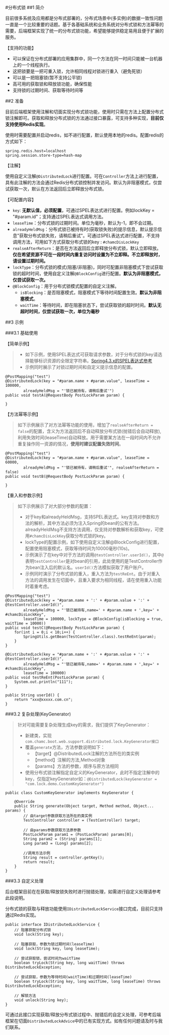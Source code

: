 #分布式锁
##1 简介

目前很多系统及应用都是分布式部署的，分布式场景中(多实例)的数据一致性问题一直是一个比较重要的话题。基于各基础系统和业务系统对分布式锁和方法幂等的需要，后端框架实现了统一的分布式锁功能，希望能够提供稳定易用且便于扩展的服务。

【支持的功能】

- 可以保证在分布式部署的应用集群中，同一个方法在同一时间只能被一台机器上的一个线程执行。
- 这把锁要是一把可重入锁，允许相同线程对锁进行重入（避免死锁）
- 可以是一把阻塞锁(暂不支持公平锁)
- 高可用的获取锁和释放锁功能，确保性能
- 支持锁的过期时间、获取等待时间等

##2 准备

目前后端框架使用注解和切面实现分布式锁功能，使用时只需在方法上配置分布式锁注解即可。获取和释放分布式锁的方法通过接口暴露，可支持多种实现，**目前仅支持使用Redis实现**。

使用时需要配置并启动redis，如不进行配置，默认使用本地的redis。配置redis的方式如下：
```
spring.redis.host=localhost
spring.session.store-type=hash-map
```

【注解】

使用自定义注解`@DistributedLock`进行配置。可在`Controller`方法上进行配置，具有此注解的方法会通过Redis分布式锁控制并发访问。默认为非阻塞模式，仅尝试获取一次，默认在方法返回后立即释放分布式锁。

【可配置内容】

- `key`: **无默认值，必须配置**，可通过SPEL表达式进行配置。例如lockKey = "#param.id"；支持通过SPEL表达式调用方法。
- `leaseTime`：分布式锁的过期时间。单位为毫秒，默认为-1，即不会过期。
- `alreadyHeldMsg`：分布式锁已被持有时(获取锁失败)的提示信息，默认提示信息"获取分布式锁失败，请稍后重试"。可通过SPEL表达式进行配置，不支持调用方法，可用如下方式获取分布式锁的key :  `#chamcDisLockKey`
- `realseAfterReturn`：是否在方法返回后立即释放分布式锁，默认立即释放。**仅在希望资源不可在一段时间内重复访问时设置为不立即释。不立即释放时，请设置过期时间。**
- `lockType`：分布式锁的模式(阻塞/非阻塞)，同时可配置非阻塞模式下尝试获取锁的超时时间，使用自定义注解`@BlockConfig`进行配置。**默认为非阻塞模式，仅尝试获取一次。**
- `@BlockConfig`：用于分布式锁模式配置的自定义注解。
	- `isBlocking`：是否阻塞模式，阻塞模式下等待时间配置生效。**默认为非阻塞模式**。
	- `waitTime`：等待时间，即在阻塞状态下，尝试获取锁的超时时间。**默认无超时时间，仅尝试获取一次，单位为毫秒**

##3 示例

###3.1 基础使用

【简单示例】

> - 如下示例，使用SPEL表达式可获取请求参数，对于分布式锁的key请选择能够标识资源的全限定字符串。[Spring4.3.x的SPEL表达式参考](https://docs.spring.io/spring-framework/docs/4.3.x/spring-framework-reference/html/expressions.html "Spring的SPEL表达式参考")
> - 示例同时展示了对锁过期时间和自定义提示信息的配置。

	@PostMapping("test")
	@DistributedLock(key = "#param.name + #param.value", leaseTime = 100000, 
			alreadyHeldMsg = "'锁已被持有，请稍后重试'")
	public void testA(@RequestBody PostLockParam param) {

	}

【方法幂等示例】

> 如下示例展示了对方法幂等功能的使用，增加了`realseAfterReturn = false`的配置，含义为方法返回后不自动释放分布式锁(抛错后会自动释放),利用失效时间(leaseTime)自动释放。用于需要某方法在一段时间内不允许重复操作同一资源的情况，**使用时建议配置失效时间**。

	@PostMapping("test")
	@DistributedLock(key = "#param.name + #param.value", leaseTime = 60000, 
			alreadyHeldMsg = "'锁已被持有，请稍后重试'", realseAfterReturn = false)
	public void testB(@RequestBody PostLockParam param) {

	}


【重入和参数示例】

> 如下示例展示了对大部分参数的配置：
> 
> - 对于key和alreadyHeldMsg，支持SPEL表达式。key支持对参数和方法的解析，其中方法必须为注入Spring的bean的公有方法。alreadyHeldMsg不支持方法调用，仅支持对参数解析和获取key，可使用`#chamcDisLockKey`获取分布式锁的key。
> - lockType的配置示例，如下使用自定义注解@BlockConfig进行配置，配置使用阻塞模式，获取等待时间为10000毫秒(10s)。
> - 示例演示了在key中对于方法的调用`@testController.userId()`，其中`@`表明`testController`是对bean的引用，此处使用的是TestController作为bean注入后的默认名。`userId()`方法模拟获取了用户账户。
> - 示例同时演示了分布式锁的重入，重入方法为`testReEnt`。由于对重入方法的调用发生在切面中，且重入要求为相同线程，请在使用重入功能时着重考虑。

	@PostMapping("test")
	@DistributedLock(key = "#param.name + ':' + #param.value + ':' + @testController.userId()",
			alreadyHeldMsg = "'锁已被持有,name=' + #param.name + ',key=' + #chamcDisLockKey", 
			leaseTime = 100000, lockType = @BlockConfig(isBlocking = true, waitTime = 10000))
	public void testC(@RequestBody PostLockParam param) {
		for(int i = 0;i < 10;i++) {
			SpringUtils.getBean(TestController.class).testReEnt(param);
		}
	}
	
	@DistributedLock(key = "#param.name + ':' + #param.value + ':' + @testController.userId()",
			alreadyHeldMsg = "'锁已被持有,name=' + #param.name + ',key=' + #chamcDisLockKey", 
			leaseTime = 100000)
	public void testReEnt(PostLockParam param) {
		System.out.println("111");
	}

	public String userId() {
		return "xxx@xxxxx.com.cn";
	}

###3.2 复杂处理(KeyGenerator)
> 针对可能需要复杂处理生成key的需求，我们提供了KeyGenerator：
> 
> - 新建类，实现`com.chamc.boot.web.support.distributed.lock.KeyGenerator接口`
> - 覆盖`generate`方法，方法参数说明如下：
>     - 【target】@DistributedLock注解的方法所在的类实例
>     - 【method】注解的方法,Method对象
>     - 【params】方法的参数，顺序与原方法相同
> - 使用分布式锁注解指定自定义的KeyGenerator，此时不指定注解中的key，仅指定keyGenerator如：`@DistributedLock(keyGenerator = "com.lock.demo.CustomKeyGenerator")`

	public class CustomKeyGenerator implements KeyGenerator {
	
		@Override
		public String generate(Object target, Method method, Object... params) {
			// 由target参数获取方法所在的类实例
			TestController controller = (TestController) target;
			
			// 由params参数获取方法原参数
			PostLockParam param1 = (PostLockParam) params[0];
			String param2 = (String) params[1];
			Long param3 = (Long) params[2];
			
			//调用方法示例
			String result = controller.getKey();
			return result;
		}
	}

###3.3 自定义处理

后台框架目前在在获取/释放锁失败时进行抛错处理，如需进行自定义处理请参考此段说明。

分布式锁的获取与释放功能使用`IDistributedLockService`接口完成，目前只支持通过Redis实现。

	public interface IDistributedLockService {
		// 阻塞获取分布式锁
		void lock(String key);

		// 阻塞获取，参数为锁过期时间(leaseTime)
		void lock(String key, long leaseTime);

		// 尝试获取锁，尝试时间为waitTime
		boolean tryLock(String key, long waitTime) throws DistributedLockException;

		// 尝试获取，参数为等待时间(waitTime)和过期时间(leaseTime)
		boolean tryLock(String key, long waitTime, long leaseTime) throws DistributedLockException;

		// 解锁方法
		void unlock(String key);
	}

可通过此接口实现获取/释放分布式锁过程中、抛错后的自定义处理，可参考后端框架在切面`DistributedLockAdvice`中的已有实现方式。如有任何问题请及时与我们联系。
